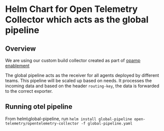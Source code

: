 # Helm Chart for Open Telemetry Collector which acts as the global pipeline

## Overview
We are using our custom build collector created as part of [opamp enablement](../opamp/README.md)

The global pipeline acts as the receiver for all agents deployed by different teams. This pipeline will be scaled up based on needs. It processes the incoming data and based on the header `routing-key`, the data is forwarded to the correct exporter.

## Running otel pipeline
From helm\global-pipeline, run
    `helm install global-pipeline open-telemetry/opentelemetry-collector -f global-pipeline.yaml`